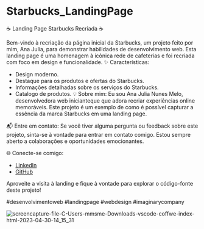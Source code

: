 # Starbucks_LandingPage
☕ Landing Page Starbucks Recriada ☕

Bem-vindo à recriação da página inicial da Starbucks, um projeto feito por mim, Ana Julia, para demonstrar habilidades de desenvolvimento web. Esta landing page é uma homenagem à icônica rede de cafeterias e foi recriada com foco em design e funcionalidade.
✨ Características:

- Design moderno.
- Destaque para os produtos e ofertas do Starbucks.
- Informações detalhadas sobre os serviços do Starbucks.
- Catalogo de produtos.
💡 Sobre mim: Eu sou Ana Julia Nunes Melo, desenvolvedora web inicianteque que adora recriar experiências online memoráveis. Este projeto é um exemplo de como é possível capturar a essência da marca Starbucks em uma landing page.

📬 Entre em contato: Se você tiver alguma pergunta ou feedback sobre este projeto, sinta-se à vontade para entrar em contato comigo. Estou sempre aberto a colaborações e oportunidades emocionantes.

🌐 Conecte-se comigo:
- [LinkedIn](https://www.linkedin.com/in/ana-julia-nunes-melo-12855822a/)
- [GitHub](https://github.com/eudirianaju)

Aproveite a visita à landing e fique à vontade para explorar o código-fonte deste projeto!

#desenvolvimentoweb #landingpage #webdesign #imaginarycompany

![screencapture-file-C-Users-mmsme-Downloads-vscode-coffwe-index-html-2023-04-30-14_15_31](https://user-images.githubusercontent.com/100884185/235366900-ac12959e-6cf5-4cf2-8299-9497d792f246.png)
